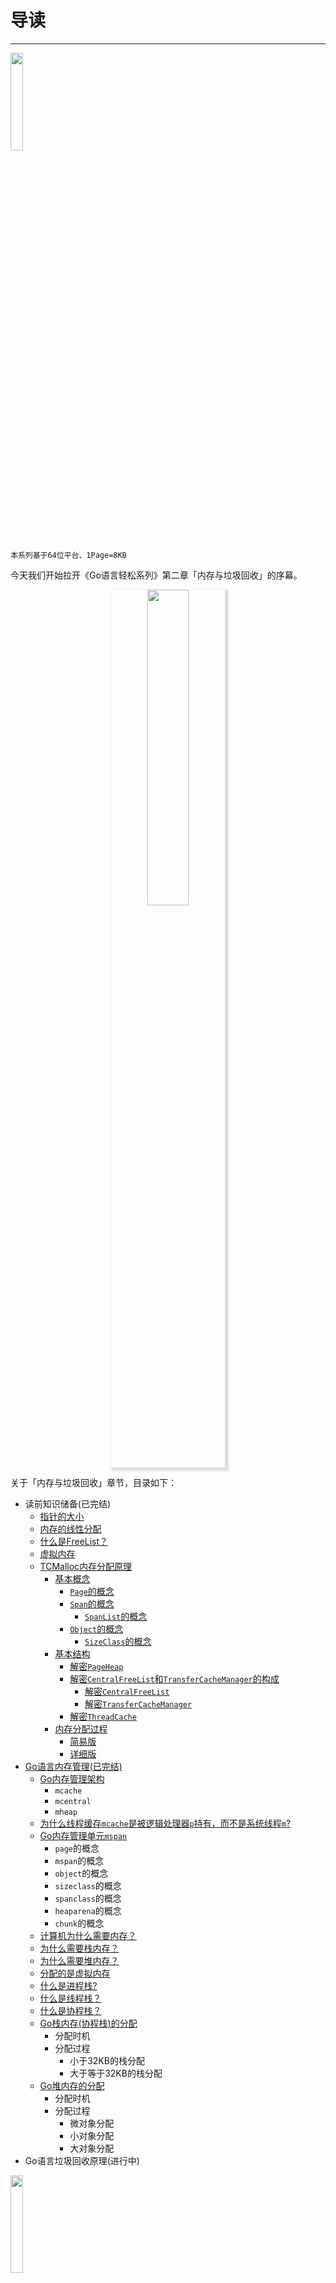 # 导读
---

<p>
    <img style="vertical-align:middle" width="20%" src="http://blog-1251019962.cos.ap-beijing.myqcloud.com/qiniu_img_2022/wechat-blog-qrcode.jpg?imageMogr2/thumbnail/260x260!/format/webp/blur/1x0/quality/90|imageslim">
<p>

```
本系列基于64位平台、1Page=8KB
```

今天我们开始拉开《Go语言轻松系列》第二章「内存与垃圾回收」的序幕。

<p align="center">
  <img src="http://blog-1251019962.cos.ap-beijing.myqcloud.com/qiniu_img_2022/20210109200839.png" style="width:36%;box-shadow: 3px 3px 3px 3px #ddd;">
</p>

关于「内存与垃圾回收」章节，目录如下：

- 读前知识储备(已完结)
	+ [指针的大小](/kernal/memory-pointer)
    + [内存的线性分配](/kernal/tCMalloc?id=内存的线性分配)
    + [什么是FreeList？](/kernal/tCMalloc?id=什么是freelist？)
    + [虚拟内存](/kernal/tCMalloc?id=虚拟内存)
	+ [TCMalloc内存分配原理](/kernal/tCMalloc?id=什么是tcmalloc？)
		* [基本概念](/kernal/tCMalloc?id=tcmalloc中的五个基本概念)
			- [`Page`的概念](/kernal/tcmalloc?id=page的概念)
			- [`Span`的概念](/kernal/tcmalloc?id=span和spanlist的概念)
				+ [`SpanList`的概念](/kernal/tcmalloc?id=span和spanlist的概念)
			- [`Object`的概念](/kernal/tcmalloc?id=object和sizeclass的概念)
				+ [`SizeClass`的概念](/kernal/tcmalloc?id=object和sizeclass的概念)
		* [基本结构](/kernal/tcmalloc?id=解密tcmalloc的基本结构)
			- [解密`PageHeap`](/kernal/tcmalloc?id=解密pageheap)
			- [解密`CentralFreeList`和`TransferCacheManager`的构成](/kernal/tcmalloc?id=解密centralfreelist和transfercachemanager的构成)
				+ [解密`CentralFreeList`](/kernal/tcmalloc?id=解密centralfreelist)
				+ [解密`TransferCacheManager`](/kernal/tcmalloc?id=解密transfercachemanager)
			- [解密`ThreadCache`](/kernal/tcmalloc?id=解密threadcache的构成)
		* [内存分配过程](/kernal/tcmalloc?id=解密tcmalloc的内存分配过程)
			- [简易版](/kernal/tcmalloc?id=简易版)
			- [详细版](/kernal/tcmalloc?id=详细版)
- [Go语言内存管理(已完结)](kernal/memory-arch)
	+ [Go内存管理架构](kernal/memory-arch?id=go内存管理架构)
		* `mcache`
		* `mcentral`
		* `mheap`
	+ [为什么线程缓存`mcache`是被逻辑处理器`p`持有，而不是系统线程`m`?](kernal/memory-mcache)
	+ [Go内存管理单元`mspan`](kernal/memory-mspan)
		* `page`的概念
		* `mspan`的概念
		* `object`的概念
		* `sizeclass`的概念
		* `spanclass`的概念
		* `heaparena`的概念
		* `chunk`的概念
	+ [计算机为什么需要内存？](kernal/memory-alloc?id=计算机为什么需要内存？)
    + [为什么需要栈内存？](kernal/memory-alloc?id=为什么需要栈内存？)
    + [为什么需要堆内存？](kernal/memory-alloc?id=为什么需要堆内存？)
	+ [分配的是虚拟内存](kernal/memory-alloc?id=分配的是虚拟内存)
	+ [什么是进程栈?](kernal/gc-what-stack?id=进程栈)
	+ [什么是线程栈？](kernal/gc-what-stack?id=线程栈)
	+ [什么是协程栈？](kernal/gc-what-stack?id=协程栈)
	+ [Go栈内存(协程栈)的分配](kernal/memory-alloc?id=栈内存的分配)
		* 分配时机
		* 分配过程
			- 小于32KB的栈分配
			- 大于等于32KB的栈分配
	+ [Go堆内存的分配](kernal/memory-alloc?id=栈内存的分配)
		* 分配时机
		* 分配过程
			- 微对象分配
			- 小对象分配
			- 大对象分配	
- Go语言垃圾回收原理(进行中)

<p>
    <img style="vertical-align:middle" width="20%" src="http://blog-1251019962.cos.ap-beijing.myqcloud.com/qiniu_img_2022/wechat-blog-qrcode.jpg?imageMogr2/thumbnail/260x260!/format/webp/blur/1x0/quality/90|imageslim">
<p>
